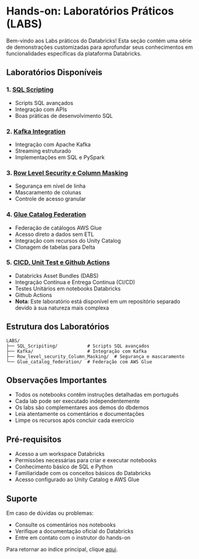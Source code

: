 # Hands-on: Laboratórios Práticos (LABS)

Bem-vindo aos Labs práticos do Databricks! Esta seção contém uma série de demonstrações customizadas para aprofundar seus conhecimentos em funcionalidades específicas da plataforma Databricks.

## Laboratórios Disponíveis

### 1. <a href="$./README_SQL_Scripting.md">SQL Scripting</a>
- Scripts SQL avançados
- Integração com APIs
- Boas práticas de desenvolvimento SQL

### 2. <a href="$./README_Kafka.md">Kafka Integration</a>
- Integração com Apache Kafka
- Streaming estruturado
- Implementações em SQL e PySpark

### 3. <a href="$./README_RLS_CM.md">Row Level Security e Column Masking</a>
- Segurança em nível de linha
- Mascaramento de colunas
- Controle de acesso granular

### 4. <a href="$./README_Glue.md">Glue Catalog Federation</a>
- Federação de catálogos AWS Glue
- Acesso direto a dados sem ETL
- Integração com recursos do Unity Catalog
- Clonagem de tabelas para Delta

### 5. <a href="$./README_CICD.md">CICD, Unit Test e Github Actions</a>
- Databricks Asset Bundles (DABS)
- Integração Contínua e Entrega Contínua (CI/CD)
- Testes Unitários em notebooks Databricks
- Github Actions
- **Nota**: Este laboratório está disponível em um repositório separado devido à sua natureza mais complexa

## Estrutura dos Laboratórios

```
LABS/
├── SQL_Scripiting/           # Scripts SQL avançados
├── Kafka/                    # Integração com Kafka
├── Row_level_security_Column_Masking/  # Segurança e mascaramento
└── Glue_catalog_federation/  # Federação com AWS Glue
```

## Observações Importantes

- Todos os notebooks contêm instruções detalhadas em português
- Cada lab pode ser executado independentemente
- Os labs são complementares aos demos do dbdemos
- Leia atentamente os comentários e documentações
- Limpe os recursos após concluir cada exercício

## Pré-requisitos

- Acesso a um workspace Databricks
- Permissões necessárias para criar e executar notebooks
- Conhecimento básico de SQL e Python
- Familiaridade com os conceitos básicos do Databricks
- Acesso configurado ao Unity Catalog e AWS Glue

## Suporte

Em caso de dúvidas ou problemas:
- Consulte os comentários nos notebooks
- Verifique a documentação oficial do Databricks
- Entre em contato com o instrutor do hands-on

Para retornar ao índice principal, clique <a href="$../README.md">aqui</a>. 